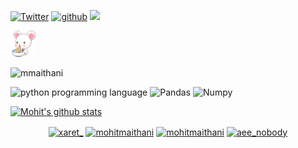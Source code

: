  
[![Twitter](https://img.shields.io/twitter/follow/xaret_?style=social)](https://twitter.com/xaret_)
[![github](https://img.shields.io/github/followers/mmaithani?label=Follow&style=social)](https://github.com/login?return_to=%2Fmmaithani)
[<img src="https://github.com/favicon.ico" width="20"> ](https://github.com/mmaithani)  

<img width="40" src="https://github.com/mmaithani/mmaithani/blob/master/original.gif" alt="kitty" />

<!-- <h1 align="center">Hi 👋, I'm Mohit Maithani</h1> -->
<!-- <h3 align="center">A Passionate Data Science & technology Enthusiast</h3> -->

<p align="left"> <img src="https://komarev.com/ghpvc/?username=mmaithani" alt="mmaithani" /> </p>


<p align="left">
 <img src="https://cdn.jsdelivr.net/gh/devicons/devicon/icons/python/python-original-wordmark.svg" alt="python programming language" width="50" height="40"/>
 <img src="https://cdn.jsdelivr.net/gh/devicons/devicon/icons/pandas/pandas-original-wordmark.svg" alt="Pandas" width="40" height="40" />
 <img src="https://cdn.jsdelivr.net/gh/devicons/devicon/icons/numpy/numpy-original.svg" alt="Numpy" width="40" height="40"  />
          
<p align="center">
 
[![Mohit's github stats](https://github-readme-stats.vercel.app/api?username=mmaithani)](#)

</p>

<p align="center">
<a href="https://twitter.com/xaret_" target="blank"><img align="center" src="https://cdn.jsdelivr.net/npm/simple-icons@3.0.1/icons/twitter.svg" alt="xaret_" height="20" width="20" /></a>
<a href="https://linkedin.com/in/mohitmaithani" target="blank"><img align="center" src="https://cdn.jsdelivr.net/npm/simple-icons@3.0.1/icons/linkedin.svg" alt="mohitmaithani" height="20" width="20" /></a>
<a href="https://kaggle.com/mohitmaithani" target="blank"><img align="center" src="https://cdn.jsdelivr.net/npm/simple-icons@3.0.1/icons/kaggle.svg" alt="mohitmaithani" height="20" width="20" /></a>
<a href="https://instagram.com/aee_nobody" target="blank"><img align="center" src="https://cdn.jsdelivr.net/npm/simple-icons@3.0.1/icons/instagram.svg" alt="aee_nobody" height="20" width="20" /></a>
</p>

